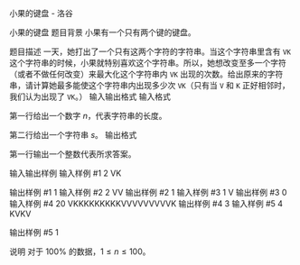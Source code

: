 



小果的键盘 - 洛谷














小果的键盘
题目背景
小果有一个只有两个键的键盘。

题目描述
一天，她打出了一个只有这两个字符的字符串。当这个字符串里含有 `VK` 这个字符串的时候，小果就特别喜欢这个字符串。所以，她想改变至多一个字符（或者不做任何改变）来最大化这个字符串内 `VK` 出现的次数。给出原来的字符串，请计算她最多能使这个字符串内出现多少次 `VK`（只有当 `V` 和 `K` 正好相邻时，我们认为出现了 `VK`。）
输入输出格式
输入格式

第一行给出一个数字 $n$，代表字符串的长度。

第二行给出一个字符串 $s$。
输出格式

第一行输出一个整数代表所求答案。

输入输出样例
输入样例 #1
2
VK

输出样例 #1
1
输入样例 #2
2
VV
输出样例 #2
1
输入样例 #3
1
V
输出样例 #3
0
输入样例 #4
20
VKKKKKKKKKVVVVVVVVVK
输出样例 #4
3
输入样例 #5
4
KVKV

输出样例 #5
1

说明
对于 $100\%$ 的数据，$1\le n\le 100$。






